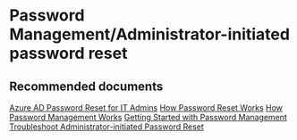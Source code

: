 <properties
	pageTitle="Password Management/Administrator-initiated password reset"
	description="Password Management/Administrator-initiated password reset"
	service="microsoft.activedirectory"
	resource="activedirectory"
	authors="zhchia"
	displayOrder=""
	selfHelpType="generic"
	supportTopicIds="32045781"
	resourceTags=""
	productPesIds="14785"
	cloudEnvironments="public"
/>

# Password Management/Administrator-initiated password reset


## **Recommended documents**
[Azure AD Password Reset for IT Admins](https://docs.microsoft.com/azure/active-directory/active-directory-passwords)
[How Password Reset Works](https://docs.microsoft.com/azure/active-directory/active-directory-passwords-learn-more#how-password-writeback-works)
[How Password Management Works](https://docs.microsoft.com/azure/active-directory/active-directory-passwords-how-it-works)
[Getting Started with Password Management](https://docs.microsoft.com/azure/active-directory/active-directory-passwords-getting-started)
[Troubleshoot Administrator-initiated Password Reset](https://docs.microsoft.com/azure/active-directory/active-directory-passwords-troubleshoot#troubleshoot-the-password-reset-portal)